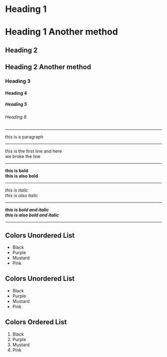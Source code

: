 # Heading 1
Heading 1 Another method
========================
## Heading 2
Heading 2 Another method
------------------------
### Heading 3
#### Heading 4
##### Heading 5
###### Heading 6

---

this is a paragraph

---

this is the first line and here<br>we broke the line

---

**this is bold**  
__this is also bold__  
  
---

*this is italic*  
_this is also italic_  

---

***this is bold and italic***  
___this is also bold and italic___  

---

## Colors Unordered List
- Black
- Purple
- Mustard
- Pink

## Colors Unordered List
* Black
* Purple
* Mustard
* Pink

## Colors Ordered List
1. Black
2. Purple
3. Mustard
4. Pink

